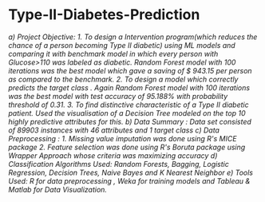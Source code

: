 # Type-II-Diabetes-Prediction
*a) Project Objective: 1. To design a Intervention program(which reduces the chance of a person becoming Type II diabetic) using ML models and comparing it with benchmark model in which every person with Glucose>110 was labeled as diabetic. Random Forest model with 100 iterations was the best model which gave a saving of $ 943.15 per person as compared to the benchmark. 2. To design a model which correctly predicts the target class . Again Random Forest model with 100 iterations was the best model with test accuracy of 95.188% with probability threshold of 0.31. 3. To find distinctive characteristic of a Type II diabetic patient. Used the visualisation of a Decision Tree modeled on the top 10 highly predictive attributes for this. b) Data Summary : Data set consisted of 89903 instances with 46 attributes and 1 target class c) Data Preprocessing : 1. Missing value imputation was done using R's MICE package 2. Feature selection was done using R's Boruta package using Wrapper Approach whose criteria was maximizing accuracy d) Classification Algorithms Used: Random Forests, Bagging, Logistic Regression, Decision Trees, Naive Bayes and K Nearest Neighbor e) Tools Used: R for data preprocessing , Weka for training models and Tableau &amp; Matlab for Data Visualization.*
